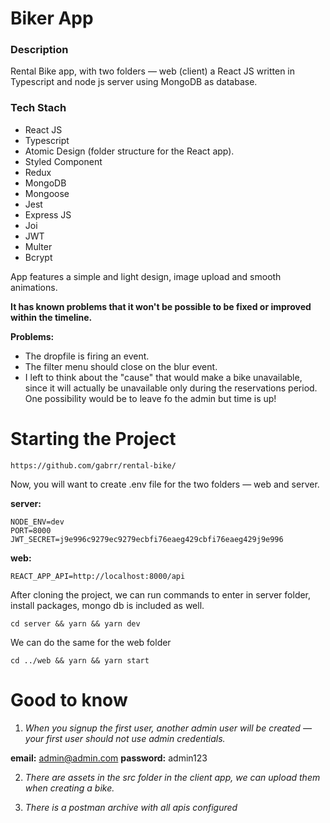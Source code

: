 # Biker App

### Description
Rental Bike app, with two folders — web (client) a React JS written in Typescript and node js server using MongoDB as database.

### Tech Stach
- React JS
- Typescript
- Atomic Design (folder structure for the React app).
- Styled Component
- Redux
- MongoDB
- Mongoose
- Jest 
- Express JS
- Joi
- JWT
- Multer
- Bcrypt

App features a simple and light design, image upload and smooth animations.

**It has known problems that it won't be possible to be fixed or improved within the timeline.**

**Problems:**
- The dropfile is firing an event.
- The filter menu should close on the blur event.
- I left to think about the "cause" that would make a bike unavailable, since it will actually be unavailable only during the reservations period. One possibility would be to leave fo the admin but time is up!

# Starting the Project
`https://github.com/gabrr/rental-bike/`

Now, you will want to create .env file for the two folders — web and server.

**server:**
```
NODE_ENV=dev
PORT=8000
JWT_SECRET=j9e996c9279ec9279ecbfi76eaeg429cbfi76eaeg429j9e996
```
**web:**
```
REACT_APP_API=http://localhost:8000/api
```

After cloning the project, we can run commands to enter in server folder, install packages, mongo db is included as well.

`cd server && yarn && yarn dev`

We can do the same for the web folder

`cd ../web && yarn && yarn start`

# Good to know


1. *When you signup the first user, another admin user will be created — your first user should not use admin credentials.*

**email:** admin@admin.com
**password:** admin123

2. *There are assets in the src folder in the client app, we can upload them when creating a bike.*

3. *There is a postman archive with all apis configured*





